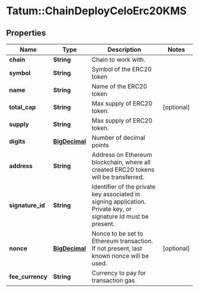 # Tatum::ChainDeployCeloErc20KMS

## Properties
Name | Type | Description | Notes
------------ | ------------- | ------------- | -------------
**chain** | **String** | Chain to work with. | 
**symbol** | **String** | Symbol of the ERC20 token | 
**name** | **String** | Name of the ERC20 token | 
**total_cap** | **String** | Max supply of ERC20 token. | [optional] 
**supply** | **String** | Max supply of ERC20 token. | 
**digits** | [**BigDecimal**](BigDecimal.md) | Number of decimal points | 
**address** | **String** | Address on Ethereum blockchain, where all created ERC20 tokens will be transferred. | 
**signature_id** | **String** | Identifier of the private key associated in signing application. Private key, or signature Id must be present. | 
**nonce** | [**BigDecimal**](BigDecimal.md) | Nonce to be set to Ethereum transaction. If not present, last known nonce will be used. | [optional] 
**fee_currency** | **String** | Currency to pay for transaction gas | 

